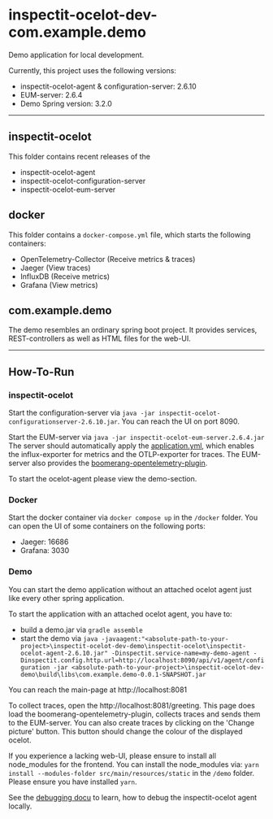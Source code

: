 # inspectit-ocelot-dev-com.example.demo
Demo application for local development. 

Currently, this project uses the following versions:
- inspectit-ocelot-agent & configuration-server: 2.6.10
- EUM-server: 2.6.4
- Demo Spring version: 3.2.0

---
## inspectit-ocelot

This folder contains recent releases of the
- inspectit-ocelot-agent
- inspectit-ocelot-configuration-server
- inspectit-ocelot-eum-server

## docker

This folder contains a `docker-compose.yml` file, which starts the following containers:
- OpenTelemetry-Collector (Receive metrics & traces)
- Jaeger (View traces)
- InfluxDB (Receive metrics)
- Grafana (View metrics)

## com.example.demo

The demo resembles an ordinary spring boot project. It provides services, REST-controllers as well as HTML files
for the web-UI.

---
## How-To-Run

### inspectit-ocelot

Start the configuration-server via `java -jar inspectit-ocelot-configurationserver-2.6.10.jar`.
You can reach the UI on port 8090.

Start the EUM-server via `java -jar inspectit-ocelot-eum-server.2.6.4.jar`
The server should automatically apply the [application.yml](application.yml), 
which enables the influx-exporter for metrics and the OTLP-exporter for traces.
The EUM-server also provides the [boomerang-opentelemetry-plugin](https://github.com/NovatecConsulting/boomerang-opentelemetry-plugin).

To start the ocelot-agent please view the demo-section.

### Docker

Start the docker container via `docker compose up` in the `/docker` folder.
You can open the UI of some containers on the following ports:
- Jaeger: 16686
- Grafana: 3030

### Demo

You can start the demo application without an attached ocelot agent just like every other spring application.

To start the application with an attached ocelot agent, you have to:
- build a demo.jar via `gradle assemble`
- start the demo via `java -javaagent:"<absolute-path-to-your-project>\inspectit-ocelot-dev-demo\inspectit-ocelot\inspectit-ocelot-agent-2.6.10.jar" -Dinspectit.service-name=my-demo-agent -Dinspectit.config.http.url=http://localhost:8090/api/v1/agent/configuration -jar <absolute-path-to-your-project>\inspectit-ocelot-dev-demo\build\libs\com.example.demo-0.0.1-SNAPSHOT.jar `

You can reach the main-page at http://localhost:8081

To collect traces, open the http://localhost:8081/greeting.
This page does load the boomerang-opentelemetry-plugin, collects traces and sends them to the EUM-server.
You can also create traces by clicking on the 'Change picture' button.
This button should change the colour of the displayed ocelot.

If you experience a lacking web-UI, please ensure to install all node_modules for the frontend.
You can install the node_modules via: `yarn install --modules-folder src/main/resources/static` in the `/demo` folder.
Please ensure you have installed `yarn`.

See the [debugging docu](Debugging.md) to learn, how to debug the inspectit-ocelot agent locally.

